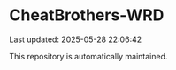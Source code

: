 # CheatBrothers-WRD

Last updated: 2025-05-28 22:06:42

This repository is automatically maintained.
